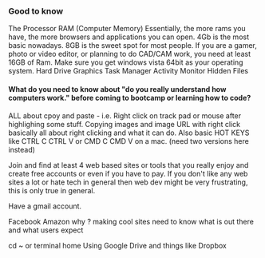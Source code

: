 ### Good to know 

The Processor
RAM (Computer Memory)
Essentially, the more rams you have, the more browsers and applications you can open. 4Gb is the most basic nowadays. 8GB is the sweet spot for most people. If you are a gamer, photo or video editor, or planning to do CAD/CAM work, you need at least 16GB of Ram. Make sure you get windows vista 64bit as your operating system.
Hard Drive
Graphics
Task Manager Activity Monitor 
Hidden Files 


#### What do you need to know about "do you really understand how computers work."  before coming to bootcamp or learning how to code?
ALL about cpoy and paste - i.e. Right click on track pad or mouse after highlighing some stuff. Copying images and image URL with right click basically all about right clicking and what it can do. Also basic HOT KEYS like CTRL C CTRL V or CMD C CMD V on a mac. (need two versions here instead)

Join and find at least 4 web based sites or tools that you really enjoy and create free accounts or even if you have to pay.
If you don't like any web sites a lot or hate tech in general then web dev might be very frustrating, this is only true in general.

Have a gmail account.

Facebook Amazon 
why ?
making cool sites need to know what is out there and what users expect 


cd ~ or terminal home
Using Google Drive and things like Dropbox

